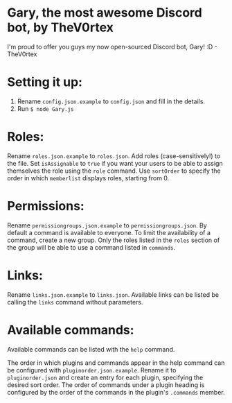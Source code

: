# Gary, the most awesome Discord bot, by TheV0rtex
I'm proud to offer you guys my now open-sourced Discord bot, Gary! :D - TheV0rtex

# Setting it up:

1. Rename `config.json.example` to `config.json` and fill in the details.
2. Run `$ node Gary.js`

# Roles:

Rename `roles.json.example` to `roles.json`. Add roles (case-sensitively!) to the file. Set `isAssignable` to `true` if you want your users to be able to assign themselves the role using the `role` command. Use `sortOrder` to specify the order in which `memberlist` displays roles, starting from 0.

# Permissions:

Rename `permissiongroups.json.example` to `permissiongroups.json`. By default a command is available to everyone. To limit the availability of a command, create a new group. Only the roles listed in the `roles` section of the group will be able to use a command listed in `commands`.

# Links:

Rename `links.json.example` to `links.json`. Available links can be listed be calling the `links` command without parameters.

# Available commands:

Available commands can be listed with the `help` command. 

The order in which plugins and commands appear in the help command can be configured with `pluginorder.json.example`. Rename it to `pluginorder.json` and create an entry for each plugin, specifying the desired sort order. The order of commands under a plugin heading is configured by the order of the commands in the plugin's `.commands` member.

